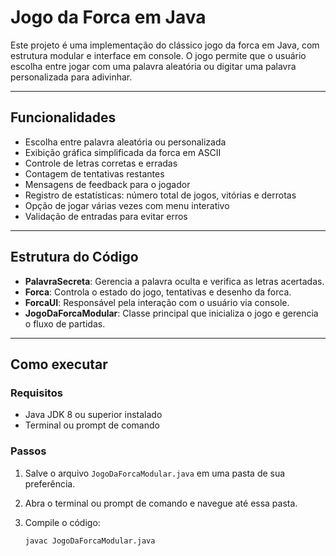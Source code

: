 # Jogo da Forca em Java

Este projeto é uma implementação do clássico jogo da forca em Java, com estrutura modular e interface em console. O jogo permite que o usuário escolha entre jogar com uma palavra aleatória ou digitar uma palavra personalizada para adivinhar.

---

## Funcionalidades

- Escolha entre palavra aleatória ou personalizada
- Exibição gráfica simplificada da forca em ASCII
- Controle de letras corretas e erradas
- Contagem de tentativas restantes
- Mensagens de feedback para o jogador
- Registro de estatísticas: número total de jogos, vitórias e derrotas
- Opção de jogar várias vezes com menu interativo
- Validação de entradas para evitar erros

---

## Estrutura do Código

- **PalavraSecreta**: Gerencia a palavra oculta e verifica as letras acertadas.
- **Forca**: Controla o estado do jogo, tentativas e desenho da forca.
- **ForcaUI**: Responsável pela interação com o usuário via console.
- **JogoDaForcaModular**: Classe principal que inicializa o jogo e gerencia o fluxo de partidas.

---

## Como executar

### Requisitos

- Java JDK 8 ou superior instalado
- Terminal ou prompt de comando

### Passos

1. Salve o arquivo `JogoDaForcaModular.java` em uma pasta de sua preferência.
2. Abra o terminal ou prompt de comando e navegue até essa pasta.
3. Compile o código:

   ```bash
   javac JogoDaForcaModular.java
